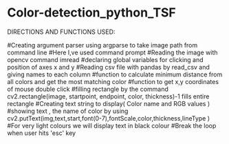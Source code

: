 # Color-detection_python_TSF

DIRECTIONS AND FUNCTIONS USED:

#Creating argument parser using argparse to take image path from command line
#Here I,ve used command prompt
#Reading the image with opencv command imread
#declaring global variables for clicking and position of axes x and y
#Reading csv file with pandas by read_csv and giving names to each column
#function to calculate minimum distance from all colors and get the most matching color
#function to get x,y coordinates of mouse double click
#filling rectangle by the command cv2.rectangle(image, startpoint, endpoint, color, thickness)-1 fills entire rectangle 
#Creating text string to display( Color name and RGB values )
#showing text , the name of color by using cv2.putText(img,text,start,font(0-7),fontScale,color,thickness,lineType )
 #For very light colours we will display text in black colour
 #Break the loop when user hits 'esc' key 
